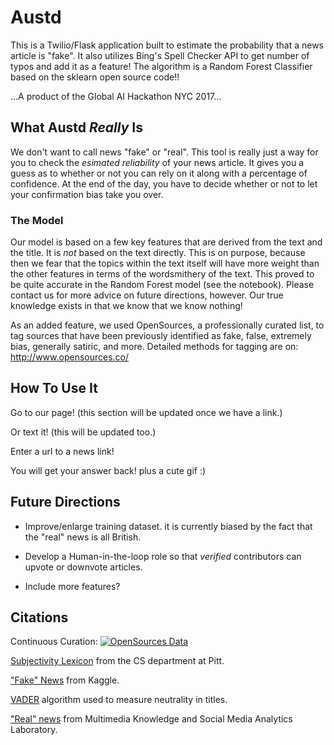 # Austd
This is a Twilio/Flask application built to estimate the probability that a news article is "fake".
It also utilizes Bing's Spell Checker API to get number of typos and add it as a feature! The algorithm
is a Random Forest Classifier based on the sklearn open source code!!

...A product of the Global AI Hackathon NYC 2017...

## What Austd _Really_ Is

We don't want to call news "fake" or "real". This tool is really just a way for you to check the
_esimated reliability_ of your news article. It gives you a guess as to whether or not you can rely on it
along with a percentage of confidence. At the end of the day, you have to decide whether or not to
let your confirmation bias take you over.

### The Model

Our model is based on a few key features that are derived from the text and the title. It is _not_ based on
the text directly. This is on purpose, because then we fear that the topics within the text itself will have
more weight than the other features in terms of the wordsmithery of the text. This proved to be quite accurate
in the Random Forest model (see the notebook). Please contact us for more advice on future directions, however.
Our true knowledge exists in that we know that we know nothing!

As an added feature, we used OpenSources, a professionally curated list, to tag sources that have been previously identified as fake, false, extremely bias, generally satiric, and more.
Detailed methods for tagging are on: http://www.opensources.co/

## How To Use It

Go to our page! (this section will be updated once we have a link.)

Or text it! (this will be updated too.)

Enter a url to a news link!

You will get your answer back! plus a cute gif :)

## Future Directions

- Improve/enlarge training dataset. it is currently biased by the fact that the "real" news is all British.

- Develop a Human-in-the-loop role so that *verified* contributors can upvote or downvote articles.

- Include more features?

## Citations

Continuous Curation: [![OpenSources Data](https://img.shields.io/badge/Data-OpenSources-blue.svg)](http://opensources.co)

[Subjectivity Lexicon](http://mpqa.cs.pitt.edu/lexicons/subj_lexicon/) from the CS department at Pitt.

["Fake" News](https://www.kaggle.com/mrisdal/fake-news#_=_) from Kaggle.

[VADER](http://comp.social.gatech.edu/papers/icwsm14.vader.hutto.pdf) algorithm used to measure neutrality in titles.

["Real" news](http://mklab.iti.gr/project/web-news-article-dataset) from Multimedia Knowledge and Social Media Analytics Laboratory.
